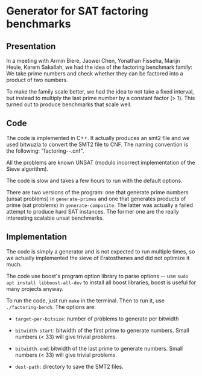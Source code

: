# Generator for SAT factoring benchmarks

## Presentation

In a meeting with Armin Biere, Jaowei Chen, Yonathan Fisseha, Marijn
Heule, Karem Sakallah, we had the idea of the factoring benchmark family:
We take prime numbers and check whether they can be factored into a
product of two numbers.

To make the family scale better, we had the idea to not take a fixed
interval, but instead to multiply the last prime number by a constant
factor (> 1). This turned out to produce benchmarks that scale well.


## Code

The code is implemented in C++. It actually produces an smt2 file and
we used bitwuzla to convert the SMT2 file to CNF. The naming
convention is the following: "factoring-<bitwidth>-<prime>.cnf".

All the problems are known UNSAT (modulo incorrect implementation of
the Sieve algorithm).

The code is slow and takes a few hours to run with the default options.

There are two versions of the program: one that generate prime numbers (unsat problems) in `generate-primes`
and one that generates products of prime (sat problems) in `generate-composite`. The latter was actually a failed attempt to produce hard SAT instances. The former one are the really interesting scalable unsat benchmarks.

## Implementation

The code is simply a generator and is not expected to run multiple
times, so we actually implemented the sieve of Eratosthenes and did
not optimize it much.

The code use boost's program option library to parse options -- use
`sudo apt install libboost-all-dev` to install all boost libraries,
boost is useful for many projects anyway. 

To run the code, just run `make` in the terminal. Then to run it, use `./factoring-bench`. The options are:

  - `target-per-bitsize`: number of problems to generate per bitwidth
  
  - `bitwidth-start`: bitwidth of the first prime to generate
    numbers. Small numbers (< 33) will give trivial problems.

  - `bitwidth-end`: bitwidth of the last prime to generate
    numbers. Small numbers (< 33) will give trivial problems.
  
  - `dest-path`: directory to save the SMT2 files.
